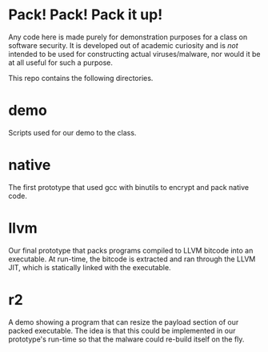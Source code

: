 Pack! Pack! Pack it up!
=======================

Any code here is made purely for demonstration purposes for a class on software
security. It is developed out of academic curiosity and is _not_ intended to be 
used for constructing actual viruses/malware, nor would it be at all useful 
for such a purpose.


This repo contains the following directories.


demo
====

Scripts used for our demo to the class.

native
======

The first prototype that used gcc with binutils to encrypt and pack native code.

llvm
====

Our final prototype that packs programs compiled to LLVM bitcode into an executable.
At run-time, the bitcode is extracted and ran through the LLVM JIT, which is statically
linked with the executable.

r2
==

A demo showing a program that can resize the payload section of our packed executable.
The idea is that this could be implemented in our prototype's run-time so that the
malware could re-build itself on the fly.
